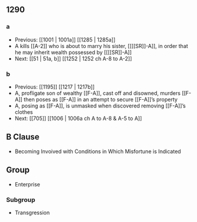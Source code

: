 ## 1290
### a
- Previous: [[1001 | 1001a]] [[1285 | 1285a]] 
- A kills [[A-2]] who is about to marry his sister, [[[[SR]]-A]], in order that he may inherit wealth possessed by [[[[SR]]-A]]
- Next: [[51 | 51a, b]] [[1252 | 1252 ch A-8 to A-2]] 

### b
- Previous: [[1195]] [[1217 | 1217b]] 
- A, profligate son of wealthy [[F-A]], cast off and disowned, murders [[F-A]] then poses as [[F-A]] in an attempt to secure [[F-A]]’s property
- A, posing as [[F-A]], is unmasked when discovered removing [[F-A]]’s clothes
- Next: [[705]] [[1006 | 1006a ch A to A-8 &amp; A-5 to A]] 

## B Clause
- Becoming Invoived with Conditions in Which Misfortune is Indicated

## Group
- Enterprise

### Subgroup
- Transgression

